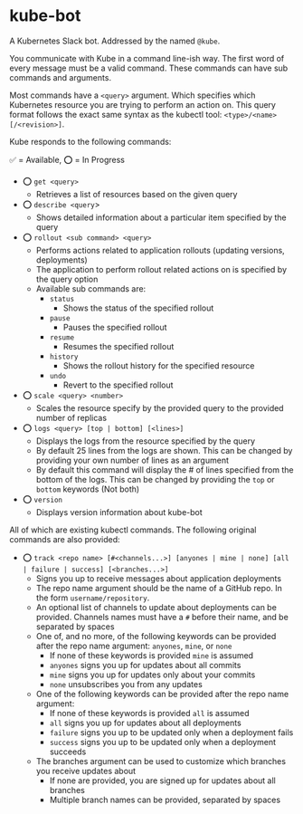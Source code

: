 # kube-bot
A Kubernetes Slack bot. Addressed by the named `@kube`.  

You communicate with Kube in a command line-ish way. The first word of every 
message must be a valid command. These commands can have sub commands and 
arguments.  

Most commands have a `<query>` argument. Which specifies which Kubernetes 
resource you are trying to perform an action on. This query format follows the 
exact same syntax as the kubectl tool: `<type>/<name>[/<revision>]`.

Kube responds to the following commands:

✅ = Available, ⭕ = In Progress

- ⭕ `get <query>`
    - Retrieves a list of resources based on the given query
- ⭕ `describe <query`>
    - Shows detailed information about a particular item specified by the query
- ⭕ `rollout <sub command> <query>`
    - Performs actions related to application rollouts (updating versions, 
      deployments)
    - The application to perform rollout related actions on is specified by the 
      query option
    - Available sub commands are:
        - `status`
            - Shows the status of the specified rollout
        - `pause`
            - Pauses the specified rollout
        - `resume`
            - Resumes the specified rollout
        - `history`
            - Shows the rollout history for the specified resource
        - `undo`
            - Revert to the specified rollout
- ⭕ `scale <query> <number>`
    - Scales the resource specify by the provided query to the provided number 
      of replicas
- ⭕ `logs <query> [top | bottom] [<lines>]`
    - Displays the logs from the resource specified by the query
    - By default 25 lines from the logs are shown. This can be changed by 
      providing your own number of lines as an argument
    - By default this command will display the # of lines specified from the 
      bottom of the logs. This can be changed by providing the `top` or `bottom` 
      keywords (Not both)
- ⭕ `version`
    - Displays version information about kube-bot

All of which are existing kubectl commands. The following original commands 
are also provided:

- ⭕ `track <repo name> [#<channels...>] [anyones | mine | none] [all | failure | success] [<branches...>]`
    - Signs you up to receive messages about application deployments
    - The repo name argument should be the name of a GitHub repo. In the form 
      `username/repository`.
    - An optional list of channels to update about deployments can be provided. 
      Channels names must have a `#` before their name, and be separated by 
      spaces
    - One of, and no more, of the following keywords can be provided after the 
      repo name argument: `anyones`, `mine`, or `none`
        - If none of these keywords is provided `mine` is assumed
        - `anyones` signs you up for updates about all commits
        - `mine` signs you up for updates only about your commits
        - `none` unsubscribes you from any updates
    - One of the following keywords can be provided after the repo name
      argument:
        - If none of these keywords is provided `all` is assumed
        - `all` signs you up for updates about all deployments
        - `failure` signs you up to be updated only when a deployment fails
        - `success` signs you up to be updated only when a deployment succeeds 
    - The branches argument can be used to customize which branches you receive 
      updates about
        - If none are provided, you are signed up for updates about all branches 
        - Multiple branch names can be provided, separated by spaces
